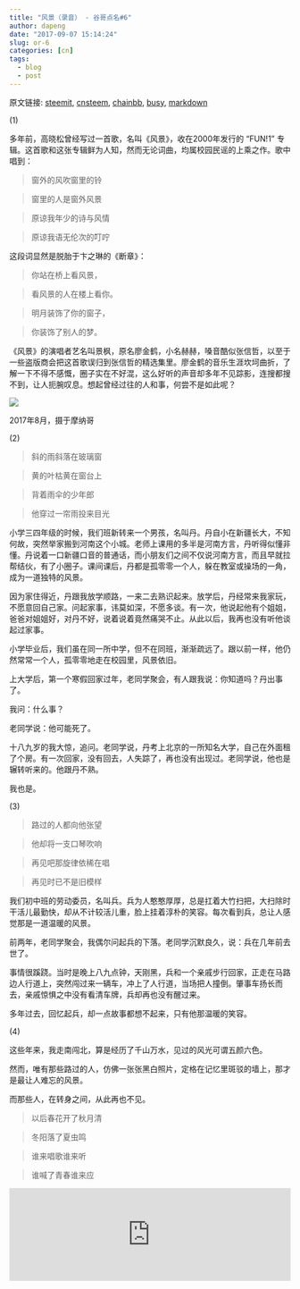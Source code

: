 ```yaml
---
title: "风景（录音） - 谷哥点名#6"
author: dapeng
date: "2017-09-07 15:14:24"
slug: or-6
categories: [cn]
tags: 
  - blog
  - post
---
```


原文链接: [steemit](https://steemit.com/cn/@dapeng/or-6), [cnsteem](https://cnsteem.com/cn/@dapeng/or-6), [chainbb](https://chainbb.com/cn/@dapeng/or-6), [busy](https://busy.org/cn/@dapeng/or-6), [markdown](https://raw.githubusercontent.com/pzhaonet/steem_mirror/master/content/post/or-6.md)

(1)


多年前，高晓松曾经写过一首歌，名叫《风景》，收在2000年发行的 “FUN!1” 专辑。这首歌和这张专辑鲜为人知，然而无论词曲，均属校园民谣的上乘之作。歌中唱到：


> 窗外的风吹窗里的铃

>
> 窗里的人是窗外风景

>
> 原谅我年少的诗与风情

>
> 原谅我语无伦次的叮咛


这段词显然是脱胎于卞之琳的《断章》：


> 你站在桥上看风景，

>
> 看风景的人在楼上看你。

>
> 明月装饰了你的窗子，

>
> 你装饰了别人的梦。


《风景》的演唱者艺名叫景枫，原名廖金鹤，小名赫赫，嗓音酷似张信哲，以至于一些盗版商会把这首歌误归到张信哲的精选集里。廖金鹤的音乐生涯坎坷曲折，了解一下不得不感慨，圈子实在不好混，这么好听的声音却多年不见踪影，连搜都搜不到，让人扼腕叹息。想起曾经过往的人和事，何尝不是如此呢？


![](https://steemitimages.com/0x0/https://steemitimages.com/DQmXoX9MaxaELRxHvb6okoB1bMPzPvAjKFAneRWEGK8pnV2/i20170803_180053.jpg)


2017年8月，摄于摩纳哥


(2)


> 斜的雨斜落在玻璃窗

>
> 黄的叶枯黄在窗台上

>
> 背着雨伞的少年郎

>
> 他穿过一帘雨投来目光


小学三四年级的时候，我们班新转来一个男孩，名叫丹。丹自小在新疆长大，不知何故，突然举家搬到河南这个小城。老师上课用的多半是河南方言，丹听得似懂非懂。丹说着一口新疆口音的普通话，而小朋友们之间不仅说河南方言，而且早就拉帮结伙，有了小圈子。课间课后，丹都是孤零零一个人，躲在教室或操场的一角，成为一道独特的风景。


因为家住得近，丹跟我放学顺路，一来二去熟识起来。放学后，丹经常来我家玩，不愿意回自己家。问起家事，讳莫如深，不愿多谈。有一次，他说起他有个姐姐，爸爸对姐姐好，对丹不好，说着说着竟然痛哭不止。从此以后，我再也没有听他谈起过家事。


小学毕业后，我们虽在同一所中学，但不在同班，渐渐疏远了。跟以前一样，他仍然常常一个人，孤零零地走在校园里，风景依旧。


上大学后，第一个寒假回家过年，老同学聚会，有人跟我说：你知道吗？丹出事了。


我问：什么事？


老同学说：他可能死了。


十八九岁的我大惊，追问。老同学说，丹考上北京的一所知名大学，自己在外面租了个房。有一次回家，没有回去，人失踪了，再也没有出现过。老同学说，他也是辗转听来的。他跟丹不熟。


我也是。


(3)


> 路过的人都向他张望

>
> 他却将一支口琴吹响

>
> 再见吧那旋律依稀在唱

>
> 再见时已不是旧模样


我们初中班的劳动委员，名叫兵。兵为人憨憨厚厚，总是扛着大竹扫把，大扫除时干活儿最勤快，却从不计较活儿重，脸上挂着淳朴的笑容。每次看到兵，总让人感觉那是一道温暖的风景。


前两年，老同学聚会，我偶尔问起兵的下落。老同学沉默良久，说：兵在几年前去世了。


事情很蹊跷。当时是晚上八九点钟，天刚黑，兵和一个亲戚步行回家，正走在马路边人行道上，突然闯过来一辆车，冲上了人行道，当场把人撞倒。肇事车扬长而去，亲戚惊惧之中没有看清车牌，兵却再也没有醒过来。


多年过去，回忆起兵，却一点故事都想不起来，只有他那温暖的笑容。


(4)


这些年来，我走南闯北，算是经历了千山万水，见过的风光可谓五颜六色。


然而，唯有那些路过的人，仿佛一张张黑白照片，定格在记忆里斑驳的墙上，那才是最让人难忘的风景。


而那些人，在转身之间，从此再也不见。


> 以后春花开了秋月清

>
> 冬阳落了夏虫鸣

>
> 谁来唱歌谁来听

>
> 谁喊了青春谁来应


<iframe width="100%" height="166" scrolling="no" frameborder="no" src="https://w.soundcloud.com/player/?url=https%3A//api.soundcloud.com/tracks/341280219&amp;color=%23ff5500&amp;auto_play=false&amp;hide_related=false&amp;show_comments=true&amp;show_user=true&amp;show_reposts=false"></iframe>


